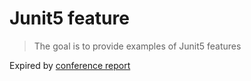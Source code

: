 # Junit5 feature

> The goal is to provide examples of Junit5 features

Expired by [conference report](https://www.youtube.com/watch?v=DAszLeWMsqU&t=743s)